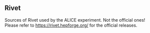 Rivet
-----
Sources of Rivet used by the ALICE experiment. Not the official ones! Please
refer to https://rivet.hepforge.org/ for the official releases.
